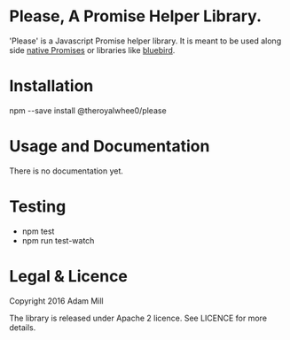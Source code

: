 # Please, A Promise Helper Library.
'Please' is a Javascript Promise helper library. It is meant to be used along side [native Promises](https://developer.mozilla.org/en-US/docs/Web/JavaScript/Reference/Global_Objects/Promise) or libraries like [bluebird](http://bluebirdjs.com/).

# Installation
npm --save install @theroyalwhee0/please

# Usage and Documentation
There is no documentation yet.

# Testing
- npm test
- npm run test-watch

# Legal & Licence
Copyright 2016 Adam Mill

The library is released under Apache 2 licence.  See LICENCE for more details.
